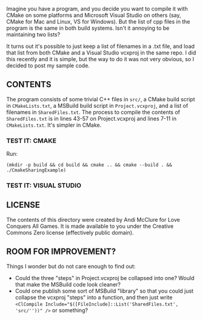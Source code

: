 Imagine you have a program, and you decide you want to compile it with CMake on some platforms and Microsoft Visual Studio on others (say, CMake for Mac and Linux, VS for Windows). But the list of cpp files in the program is the same in both build systems. Isn't it annoying to be maintaining two lists?

It turns out it's possible to just keep a list of filenames in a .txt file, and load that list from both CMake and a Visual Studio vcxproj in the same repo. I did this recently and it is simple, but the way to do it was not very obvious, so I decided to post my sample code.

## CONTENTS

The program consists of some trivial C++ files in `src/`, a CMake build script in `CMakeLists.txt`, a MSBuild build script in `Project.vcxproj`, and a list of filenames in `SharedFiles.txt`. The process to compile the contents of `SharedFiles.txt` is in lines 43-57 on Project.vcxproj and lines 7-11 in `CMakeLists.txt`. It's simpler in CMake.

### TEST IT: CMAKE

Run:

	(mkdir -p build && cd build && cmake .. && cmake --build . && ./CmakeSharingExample)

### TEST IT: VISUAL STUDIO

## LICENSE

The contents of this directory were created by Andi McClure for Love Conquers All Games. It is made available to you under the Creative Commons Zero license (effectively public domain).

## ROOM FOR IMPROVEMENT?

Things I wonder but do not care enough to find out:

* Could the three "steps" in Project.vcxproj be collapsed into one? Would that make the MSBuild code look cleaner?
* Could one publish some sort of MSBuild "library" so that you could just collapse the vcxproj "steps" into a function, and then just write `<ClCompile Include="$([FileInclude]::List('SharedFiles.txt', 'src/''))" />` or something?


